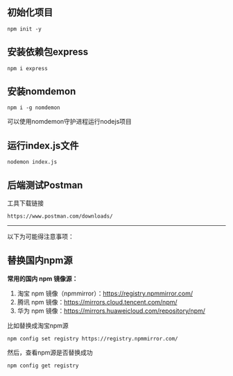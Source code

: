 ## 初始化项目
```
npm init -y
```

## 安装依赖包express
```
npm i express
```

## 安装nomdemon
```
npm i -g nomdemon
```
可以使用nomdemon守护进程运行nodejs项目


## 运行index.js文件

```
nodemon index.js
```

## 后端测试Postman 
工具下载链接
```
https://www.postman.com/downloads/
```

---
以下为可能得注意事项：

## 替换国内npm源

**常用的国内 npm 镜像源：**

1. 淘宝 npm 镜像（npmmirror）：https://registry.npmmirror.com/
2. 腾讯 npm 镜像：https://mirrors.cloud.tencent.com/npm/
3. 华为 npm 镜像：https://mirrors.huaweicloud.com/repository/npm/

比如替换成淘宝npm源
```
npm config set registry https://registry.npmmirror.com/
```

然后，查看npm源是否替换成功

```
npm config get registry
```